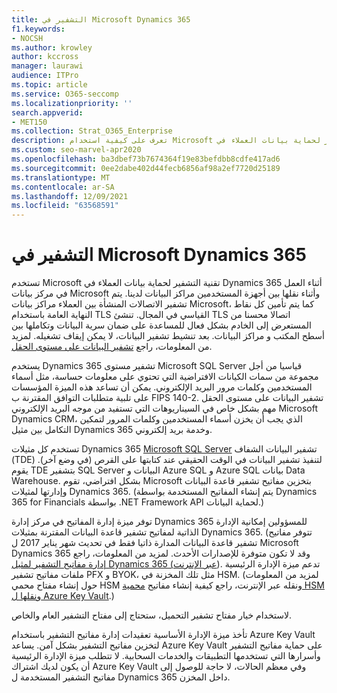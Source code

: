 ```yaml
---
title: التشفير في Microsoft Dynamics 365
f1.keywords:
- NOCSH
ms.author: krowley
author: kccross
manager: laurawi
audience: ITPro
ms.topic: article
ms.service: O365-seccomp
ms.localizationpriority: ''
search.appverid:
- MET150
ms.collection: Strat_O365_Enterprise
description: تعرف على كيفية استخدام Microsoft لتقنية التشفير لحماية بيانات العملاء في Microsoft Dynamics 365 أثناء العمل في قاعدة بيانات Microsoft وأثناء نقلها.
ms.custom: seo-marvel-apr2020
ms.openlocfilehash: ba3dbef73b7674364f19e83befdbb8cdfe417ad6
ms.sourcegitcommit: 0ee2dabe402d44fecb6856af98a2ef7720d25189
ms.translationtype: MT
ms.contentlocale: ar-SA
ms.lasthandoff: 12/09/2021
ms.locfileid: "63568591"
---
```

# <a name="encryption-in-microsoft-dynamics-365"></a>التشفير في Microsoft Dynamics 365

تستخدم Microsoft تقنية التشفير لحماية بيانات العملاء في Dynamics 365 أثناء العمل في مركز بيانات Microsoft وأثناء نقلها بين أجهزة المستخدمين مراكز البيانات لدينا. يتم تشفير الاتصالات المنشأة بين العملاء مراكز بيانات Microsoft، كما يتم تأمين كل نقاط النهاية العامة باستخدام TLS القياسي في المجال. تنشئ TLS اتصالا محسنا من المستعرض إلى الخادم بشكل فعال للمساعدة على ضمان سرية البيانات وتكاملها بين أسطح المكتب و مراكز البيانات. بعد تنشيط تشفير البيانات، لا يمكن إيقاف تشغيله. لمزيد من المعلومات، راجع [تشفير البيانات على مستوى الحقل](/previous-versions/dynamicscrm-2016/developers-guide/dn481562(v=crm.8)).

يستخدم Dynamics 365 تشفير مستوى Microsoft SQL Server قياسيا من أجل مجموعة من سمات الكيانات الافتراضية التي تحتوي على معلومات حساسة، مثل أسماء المستخدمين وكلمات مرور البريد الإلكتروني. يمكن أن تساعد هذه الميزة المؤسسات على تلبية متطلبات التوافق المقترنة ب FIPS 140-2. تشفير البيانات على مستوى الحقل مهم بشكل خاص في السيناريوهات التي تستفيد من [](/previous-versions/dynamicscrm-2016/administering-dynamics-365/hh699800(v=crm.8))موجه البريد الإلكتروني Microsoft Dynamics CRM، الذي يجب أن يخزن أسماء المستخدمين وكلمات المرور لتمكين التكامل بين مثيل Dynamics 365 وخدمة بريد إلكتروني.

تستخدم كل مثيلات Dynamics 365 [Microsoft SQL Server](/sql/relational-databases/security/encryption/transparent-data-encryption) تشفير البيانات الشفاف (TDE) لتنفيذ تشفير البيانات في الوقت الحقيقي عند كتابتها على القرص (في وضع آخر). يقوم TDE بتشفير SQL Server البيانات و Azure SQL و Azure SQL بيانات Data Warehouse. بشكل افتراضي، تقوم Microsoft بتخزين مفاتيح تشفير قاعدة البيانات وإدارتها لمثيلات Dynamics 365. (يتم إنشاء المفاتيح المستخدمة بواسطة Dynamics 365 for Financials بواسطة .NET Framework API لحماية البيانات.)

توفر ميزة إدارة المفاتيح في مركز إدارة Dynamics 365 للمسؤولين إمكانية الإدارة الذاتية لمفاتيح تشفير قاعدة البيانات المقترنة بمثيلات Dynamics 365. (تتوفر مفاتيح تشفير قاعدة البيانات المدارة ذاتيا فقط في تحديث شهر يناير 2017 ل Microsoft Dynamics 365 وقد لا تكون متوفرة للإصدارات الأحدث. لمزيد من المعلومات، راجع [إدارة مفاتيح التشفير لمثيل Dynamics 365 (عبر الإنترنت](/dynamics365/customer-engagement/admin/manage-encryption-keys-instance)). تدعم ميزة الإدارة الرئيسية ملفات مفاتيح تشفير PFX و BYOK، مثل تلك المخزنة في HSM. (لمزيد من المعلومات حول إنشاء مفتاح محمي HSM ونقله عبر الإنترنت، راجع كيفية إنشاء مفاتيح [محمية HSM ونقلها ل Azure Key Vault](/azure/key-vault/key-vault-hsm-protected-keys).)

لاستخدام خيار مفتاح تشفير التحميل، ستحتاج إلى مفتاح التشفير العام والخاص.

تأخذ ميزة الإدارة الأساسية تعقيدات إدارة مفاتيح التشفير باستخدام Azure Key Vault لتخزين مفاتيح التشفير بشكل آمن. يساعد Azure Key Vault على حماية مفاتيح التشفير وأسرارها التي تستخدمها التطبيقات والخدمات السحابية. لا تتطلب ميزة الإدارة الرئيسية أن يكون لديك اشتراك Azure Key Vault وفي معظم الحالات، لا حاجة للوصول إلى مفاتيح التشفير المستخدمة ل Dynamics 365 داخل المخزن.
